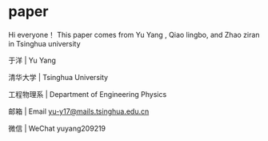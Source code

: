 # paper
Hi everyone！
This paper comes from Yu Yang , Qiao lingbo, and Zhao ziran in Tsinghua university


于洋  | Yu Yang

清华大学 | Tsinghua University

工程物理系 | Department of  Engineering  Physics

邮箱 | Email yu-y17@mails.tsinghua.edu.cn

微信 | WeChat yuyang209219
